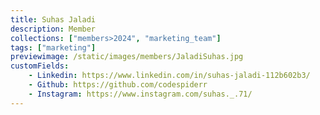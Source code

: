 ```yaml
---
title: Suhas Jaladi
description: Member
collections: ["members>2024", "marketing_team"]
tags: ["marketing"]
previewimage: /static/images/members/JaladiSuhas.jpg
customFields:
    - Linkedin: https://www.linkedin.com/in/suhas-jaladi-112b602b3/
    - Github: https://github.com/codespiderr
    - Instagram: https://www.instagram.com/suhas._.71/
---
```

